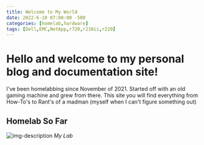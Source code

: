 ```yaml
---
title: Welcome to My World
date: 2022-6-10 07:00:00 -500
categories: [homelab,hardware]
tags: [Dell,EMC,NetApp,r720,r210ii,r220]
---
```


# Hello and welcome to my personal blog and documentation site!

I\'ve been homelabbing since November of 2021.  Started off with an old gaming machine and grew from there.
This site you will find everything from How-To\'s to Rant\'s of a madman (myself when I can\'t figure something out)

## Homelab So Far

![img-description](https://pbs.twimg.com/media/FVMtaWCWYAE5Xc_?format=jpg&name=4096x4096)
_My Lab_